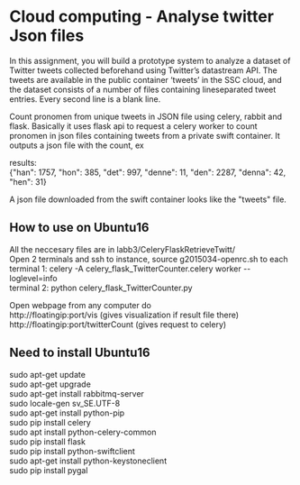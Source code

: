 # Cloud computing - Analyse twitter Json files
In this assignment, you will build a prototype system to analyze a dataset of Twitter tweets collected beforehand using Twitter’s datastream API. The tweets are available in the public container ‘tweets’ in the SSC cloud, and the dataset consists of a number of files containing lineseparated tweet entries. Every second line is a blank line.

Count pronomen from unique tweets in JSON file using celery, rabbit and flask. Basically it uses flask api to request a celery worker to count pronomen in json files containing tweets from a private swift container. It outputs a json file with the count, ex

results: <br />
{"han": 1757, "hon": 385, "det": 997, "denne": 11, "den": 2287, "denna": 42, "hen": 31}

A json file downloaded from the swift container looks like the "tweets" file.

## How to use on Ubuntu16
All the neccesary files are in labb3/CeleryFlaskRetrieveTwitt/ <br />
Open 2 terminals and ssh to instance, source g2015034-openrc.sh to each <br />
terminal 1: celery -A celery_flask_TwitterCounter.celery worker --loglevel=info <br />
terminal 2: python celery_flask_TwitterCounter.py <br />

Open webpage from any computer do  <br />
http://floatingip:port/vis 		       (gives visualization if result file there) <br />
http://floatingip:port/twitterCount  (gives request to celery) <br />

## Need to install Ubuntu16
sudo apt-get update<br />
sudo apt-get upgrade<br />
sudo apt-get install rabbitmq-server<br />
sudo locale-gen sv_SE.UTF-8<br />
sudo apt-get install python-pip<br />
sudo pip install celery<br />
sudo apt install python-celery-common<br />
sudo pip install flask <br />
sudo pip install python-swiftclient<br />
sudo apt-get install python-keystoneclient<br />
sudo pip install pygal<br />
